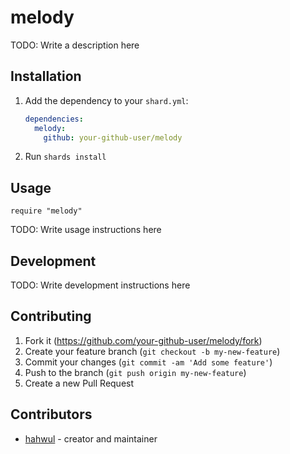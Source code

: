 # melody

TODO: Write a description here

## Installation

1. Add the dependency to your `shard.yml`:

   ```yaml
   dependencies:
     melody:
       github: your-github-user/melody
   ```

2. Run `shards install`

## Usage

```crystal
require "melody"
```

TODO: Write usage instructions here

## Development

TODO: Write development instructions here

## Contributing

1. Fork it (<https://github.com/your-github-user/melody/fork>)
2. Create your feature branch (`git checkout -b my-new-feature`)
3. Commit your changes (`git commit -am 'Add some feature'`)
4. Push to the branch (`git push origin my-new-feature`)
5. Create a new Pull Request

## Contributors

- [hahwul](https://github.com/your-github-user) - creator and maintainer
